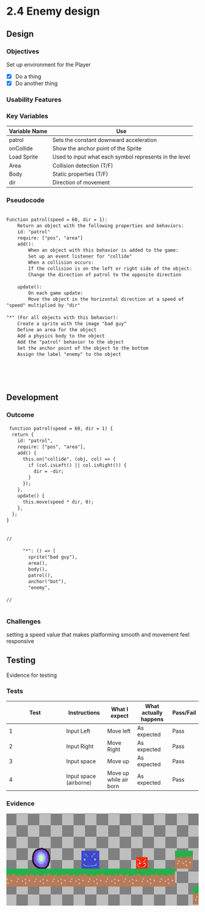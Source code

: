 # 2.4 Enemy design

## Design

### Objectives

Set up environment for the Player

* [x] Do a thing
* [x] Do another thing

### Usability Features

### Key Variables

| Variable Name | Use                                                    |
| ------------- | ------------------------------------------------------ |
| patrol        | Sets the constant downward acceleration                |
| onCollide     | Show the anchor point of the Sprite                    |
| Load Sprite   | Used to input what each symbol represents in the level |
| Area          | Collision detection (T/F)                              |
| Body          | Static properties (T/F)                                |
| dir           | Direction of movement                                  |

### Pseudocode

```

Function patrol(speed = 60, dir = 1):
    Return an object with the following properties and behaviors:
    id: "patrol"
    require: ["pos", "area"]
    add():
        When an object with this behavior is added to the game:
        Set up an event listener for "collide"
        When a collision occurs:
        If the collision is on the left or right side of the object:
        Change the direction of patrol to the opposite direction

    update():
        On each game update:
        Move the object in the horizontal direction at a speed of "speed" multiplied by "dir"

"*" (For all objects with this behavior):
    Create a sprite with the image "bad guy"
    Define an area for the object
    Add a physics body to the object
    Add the "patrol" behavior to the object
    Set the anchor point of the object to the bottom
    Assign the label "enemy" to the object


  
  
```

## Development&#x20;

### Outcome

```
 function patrol(speed = 60, dir = 1) {
  return {
    id: "patrol",
    require: ["pos", "area"],
    add() {
      this.on("collide", (obj, col) => {
        if (col.isLeft() || col.isRight()) {
          dir = -dir;
        }
      });
    },
    update() {
      this.move(speed * dir, 0);
    },
  };
}


//

      "*": () => [
        sprite("bad guy"),
        area(),
        body(),
        patrol(),
        anchor("bot"),
        "enemy",
                
//
        

```

### Challenges

setting a speed value that makes platforming smooth and movement feel responsive

## Testing

Evidence for testing

### Tests

<table data-full-width="true"><thead><tr><th width="136">Test</th><th>Instructions</th><th>What I expect</th><th>What actually happens</th><th>Pass/Fail</th></tr></thead><tbody><tr><td>1</td><td>Input Left</td><td>Move left</td><td>As expected</td><td>Pass</td></tr><tr><td>2</td><td>Input Right</td><td>Move Right </td><td>As expected</td><td>Pass</td></tr><tr><td>3</td><td>Input space</td><td>Move up </td><td>As expected</td><td>Pass</td></tr><tr><td>4</td><td>Input space (airborne)</td><td>Move up while air born </td><td>As expected</td><td>Pass</td></tr></tbody></table>

### Evidence

![](<../.gitbook/assets/image (4).png>)

